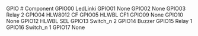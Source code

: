 GPIO #	Component
GPIO00	LedLinki
GPIO01	None
GPIO02	None
GPIO03	Relay 2
GPIO04	HLW8012 CF
GPIO05	HLWBL CF1
GPIO09	None
GPIO10	None
GPIO12	HLWBL SEL
GPIO13	Switch_n 2
GPIO14	Buzzer
GPIO15	Relay 1
GPIO16	Switch_n 1
GPIO17	None
